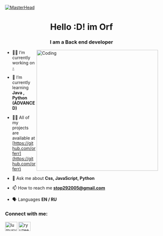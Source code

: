 [![MasterHead](https://i.pinimg.com/originals/b4/9b/6e/b49b6e041c91e0ebcf2da1fabc8439e9.png)](https://rishavchanda.io)
<h1 align="center">Hello :D! im Orf</h1>
<h3 align="center">I am a Back end developer</h3>

<img align="right" alt="Coding" width="400" src="https://i.pinimg.com/originals/0c/20/9b/0c209baeecd01230a2e74189c75d3b35.jpg">

- 👨‍💻 I’m currently working on [-](-)

- 📓 I’m currently learning **Java , Python (ADVANCED)**

- 👨‍💻 All of my projects are available at [https://github.com/orferr](https://github.com/orferr)

- 💬 Ask me about **Css, JavaScript, Python**

- 📫 How to reach me **stop292005@gmail.com**

- 🗣️ Languages **EN / RU**

<h3 align="left">Connect with me:</h3>
<p align="left">
<a href="https://www.youtube.com/@lolson7131/featured" target="blank"><img align="center" src="https://raw.githubusercontent.com/rahuldkjain/github-profile-readme-generator/master/src/images/icons/Social/youtube.svg" alt="lumusy2k" height="30" width="40" /></a>
<a href="https://discord.gg/451685625309954059" target="blank"><img align="center" src="https://raw.githubusercontent.com/rahuldkjain/github-profile-readme-generator/master/src/images/icons/Social/discord.svg" alt="ryuzeen._" height="30" width="40" /></a>
</p>

